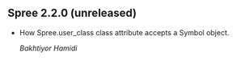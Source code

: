 ## Spree 2.2.0 (unreleased) ##

* How Spree.user_class class attribute accepts a Symbol object.

    *Bakhtiyor Hamidi*